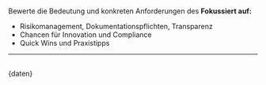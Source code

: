 # 
Bewerte die Bedeutung und konkreten Anforderungen des 
**Fokussiert auf:**
- Risikomanagement, Dokumentationspflichten, Transparenz
- Chancen für Innovation und Compliance
- Quick Wins und Praxistipps

---

## 
{daten}